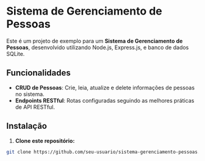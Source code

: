 # Sistema de Gerenciamento de Pessoas

Este é um projeto de exemplo para um **Sistema de Gerenciamento de Pessoas**, desenvolvido utilizando Node.js, Express.js, e banco de dados SQLite.

## Funcionalidades

- **CRUD de Pessoas**: Crie, leia, atualize e delete informações de pessoas no sistema.
- **Endpoints RESTful**: Rotas configuradas seguindo as melhores práticas de API RESTful.

## Instalação

1. **Clone este repositório:**

```bash
git clone https://github.com/seu-usuario/sistema-gerenciamento-pessoas.git

